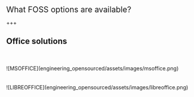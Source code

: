 [/]: # "what_open_source_engineering"

<span style="font-size:150%">
What FOSS options are available?
</span>

+++

## Office solutions

<div class="left-50">
<br><br>
![MSOFFICE](engineering_opensourced/assets/images/msoffice.png)
</div>

<div class="right-50">
<br><br>
![LIBREOFFICE](engineering_opensourced/assets/images/libreoffice.png)
</div>